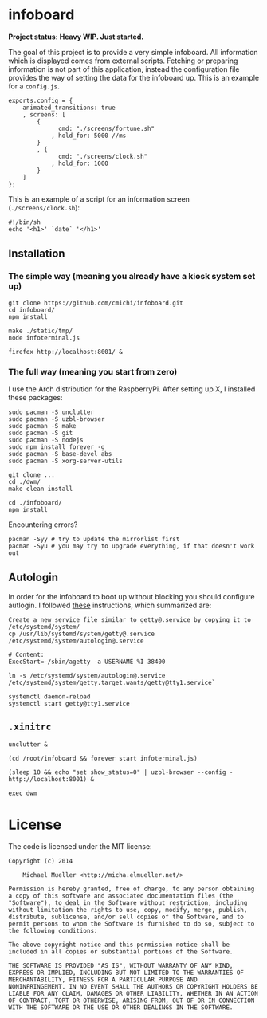 # infoboard

**Project status: Heavy WIP. Just started.**

The goal of this project is to provide a very simple infoboard.
All information which is displayed comes from external scripts. Fetching or
preparing information is not part of this application, instead the 
configuration file provides the way of setting the data for the infoboard up. 
This is an example for a `config.js`.
	
	exports.config = {
		animated_transitions: true
		, screens: [
			{
				  cmd: "./screens/fortune.sh"
				, hold_for: 5000 //ms
			}
			, {
				  cmd: "./screens/clock.sh"
				, hold_for: 1000 
			}
		]
	};

This is an example of a script for an information screen 
(`./screens/clock.sh`):

	#!/bin/sh
	echo '<h1>' `date` '</h1>'


## Installation

### The simple way (meaning you already have a kiosk system set up)

	git clone https://github.com/cmichi/infoboard.git
	cd infoboard/
	npm install

	make ./static/tmp/
	node infoterminal.js

	firefox http://localhost:8001/ &


### The full way (meaning you start from zero)

I use the Arch distribution for the RaspberryPi.
After setting up X, I installed these packages:

	sudo pacman -S unclutter
	sudo pacman -S uzbl-browser
	sudo pacman -S make
	sudo pacman -S git
	sudo pacman -S nodejs
	sudo npm install forever -g
	sudo pacman -S base-devel abs
	sudo pacman -S xorg-server-utils

	git clone ...
	cd ./dwm/
	make clean install

	cd ./infoboard/
	npm install

Encountering errors?

	pacman -Syy # try to update the mirrorlist first
	pacman -Syu # you may try to upgrade everything, if that doesn't work out


## Autologin

In order for the infoboard to boot up without blocking you should configure
autlogin. I followed [these](http://unix.stackexchange.com/questions/42359/how-can-i-autologin-to-desktop-with-systemd)
instructions, which summarized are:

	Create a new service file similar to getty@.service by copying it to /etc/systemd/system/
	cp /usr/lib/systemd/system/getty@.service /etc/systemd/system/autologin@.service

	# Content:
	ExecStart=-/sbin/agetty -a USERNAME %I 38400

	ln -s /etc/systemd/system/autologin@.service /etc/systemd/system/getty.target.wants/getty@tty1.service`

	systemctl daemon-reload
	systemctl start getty@tty1.service


## `.xinitrc`

	unclutter &

	(cd /root/infoboard && forever start infoterminal.js)

	(sleep 10 && echo "set show_status=0" | uzbl-browser --config - http://localhost:8001) &

	exec dwm 


# License

The code is licensed under the MIT license:

	Copyright (c) 2014

		Michael Mueller <http://micha.elmueller.net/>

	Permission is hereby granted, free of charge, to any person obtaining
	a copy of this software and associated documentation files (the
	"Software"), to deal in the Software without restriction, including
	without limitation the rights to use, copy, modify, merge, publish,
	distribute, sublicense, and/or sell copies of the Software, and to
	permit persons to whom the Software is furnished to do so, subject to
	the following conditions:

	The above copyright notice and this permission notice shall be
	included in all copies or substantial portions of the Software.

	THE SOFTWARE IS PROVIDED "AS IS", WITHOUT WARRANTY OF ANY KIND,
	EXPRESS OR IMPLIED, INCLUDING BUT NOT LIMITED TO THE WARRANTIES OF
	MERCHANTABILITY, FITNESS FOR A PARTICULAR PURPOSE AND
	NONINFRINGEMENT. IN NO EVENT SHALL THE AUTHORS OR COPYRIGHT HOLDERS BE
	LIABLE FOR ANY CLAIM, DAMAGES OR OTHER LIABILITY, WHETHER IN AN ACTION
	OF CONTRACT, TORT OR OTHERWISE, ARISING FROM, OUT OF OR IN CONNECTION
	WITH THE SOFTWARE OR THE USE OR OTHER DEALINGS IN THE SOFTWARE.
